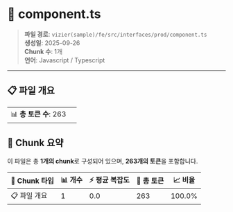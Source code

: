 # 📄 component.ts

> **파일 경로**: `vizier(sample)/fe/src/interfaces/prod/component.ts`  
> **생성일**: 2025-09-26  
> **Chunk 수**: 1개  
> **언어**: Javascript / Typescript
---


## 📋 파일 개요

| | |
|--|--|
| 📊 **총 토큰 수**: 263 |  |






## 🧩 Chunk 요약

이 파일은 총 **1개의 chunk**로 구성되어 있으며, **263개의 토큰**을 포함합니다.

| 🧩 Chunk 타입 | 📊 개수 | ⚡ 평균 복잡도 | 📝 총 토큰 | 📈 비율 |
|---------------|--------|-------------|----------|--------|
| 📋 파일 개요 | 1 | 0.0 | 263 | 100.0% |

